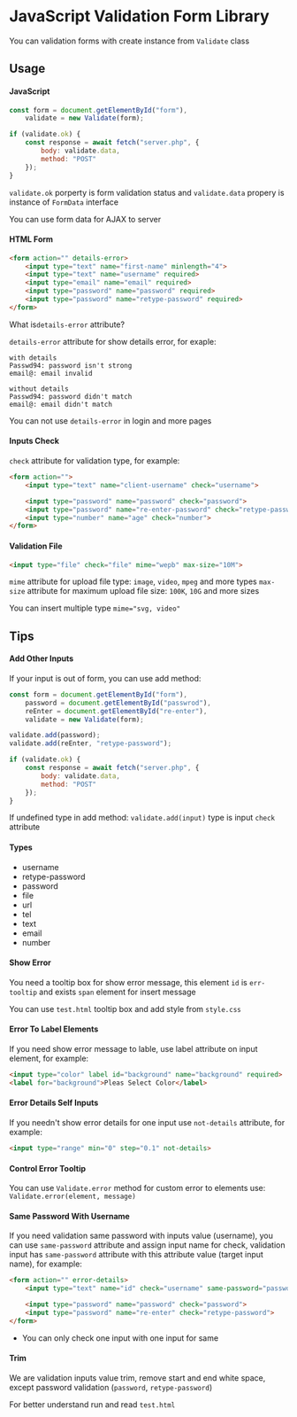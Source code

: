 JavaScript Validation Form Library
======================================================

You can validation forms with create instance from `Validate` class

## Usage


#### JavaScript

```js
const form = document.getElementById("form"),
    validate = new Validate(form);

if (validate.ok) {
    const response = await fetch("server.php", {
        body: validate.data,
        method: "POST"
    });
}
```

`validate.ok` porperty is form validation status and `validate.data` propery is instance of `FormData` interface

You can use form data for AJAX to server


#### HTML Form

```html
<form action="" details-error>
    <input type="text" name="first-name" minlength="4">
    <input type="text" name="username" required>
    <input type="email" name="email" required>
    <input type="password" name="password" required>
    <input type="password" name="retype-password" required>
</form>
```

What is`details-error` attribute?

`details-error` attribute for show details error, for exaple:

```
with details
Passwd94: password isn't strong
email@: email invalid
```

```
without details
Passwd94: password didn't match
email@: email didn't match
```

You can not use `details-error` in login and more pages


#### Inputs Check

`check` attribute for validation type, for example:

```html
<form action="">
    <input type="text" name="client-username" check="username">

    <input type="password" name="password" check="password">
    <input type="password" name="re-enter-password" check="retype-password">
    <input type="number" name="age" check="number">
</form>
```


#### Validation File

```html
<input type="file" check="file" mime="wepb" max-size="10M">
```

`mime` attribute for upload file type: `image`, `video`, `mpeg` and more types
`max-size` attribute for maximum upload file size: `100K`, `10G` and more sizes

You can insert multiple type `mime="svg, video"`


## Tips


#### Add Other Inputs

If your input is out of form, you can use add method:

```js
const form = document.getElementById("form"),
    password = document.getElementById("passwrod"),
    reEnter = document.getElementById("re-enter"),
    validate = new Validate(form);

validate.add(password);
validate.add(reEnter, "retype-password");

if (validate.ok) {
    const response = await fetch("server.php", {
        body: validate.data,
        method: "POST"
    });
}
```

If undefined type in add method: `validate.add(input)` type is input `check` attribute


#### Types

* username
* retype-password
* password
* file
* url
* tel
* text
* email
* number


#### Show Error

You need a tooltip box for show error message, this element `id` is `err-tooltip`
and exists `span` element for insert message

You can use `test.html` tooltip box and add style from `style.css`


#### Error To Label Elements

If you need show error message to lable, use label attribute on input element, for example:

```html
<input type="color" label id="background" name="background" required>
<label for="background">Pleas Select Color</label>
```


#### Error Details Self Inputs

If you needn't show error details for one input use `not-details` attribute, for example:

```html
<input type="range" min="0" step="0.1" not-details>
```


#### Control Error Tooltip

You can use `Validate.error` method for custom error to elements
use: `Validate.error(element, message)`


#### Same Password With Username

If you need validation same password with inputs value (username), you can use `same-password`
attribute and assign input name for check,
validation input has `same-password` attribute with this attribute value (target input name), for example:

```html
<form action="" error-details>
    <input type="text" name="id" check="username" same-password="password">

    <input type="password" name="password" check="password">
    <input type="password" name="re-enter" check="retype-password">
</form>
```

* You can only check one input with one input for same 


#### Trim

We are validation inputs value trim, remove start and end white space, except
password validation (`password`, `retype-password`)


For better understand run and read `test.html`